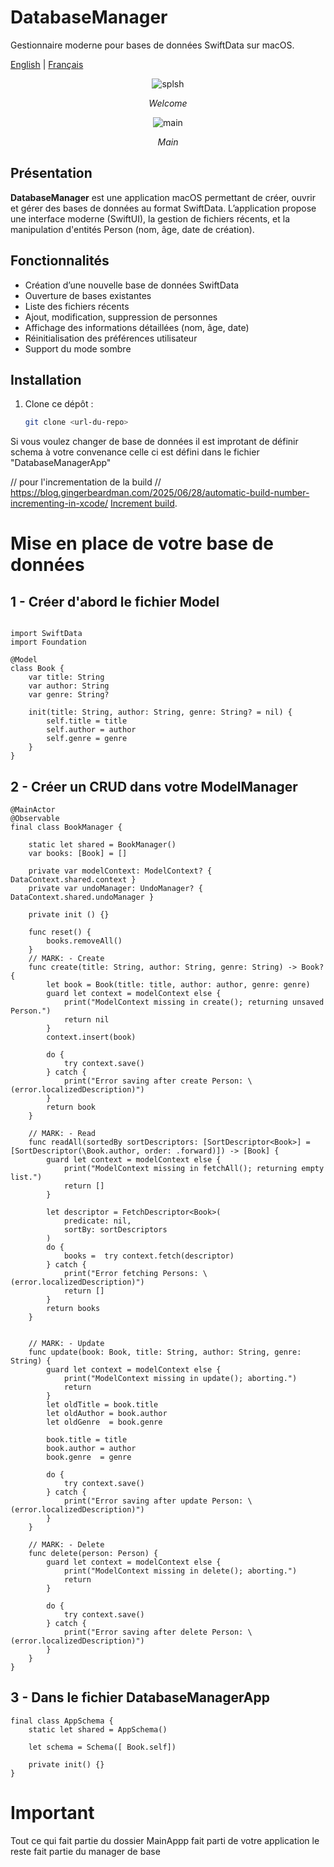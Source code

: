 # DatabaseManager




Gestionnaire moderne pour bases de données SwiftData sur macOS.

<a href="README.md">English</a> | <a href="README_fr.md">Français</a>


<p align="center">
<img src="Doc/Capture1_fr.png" alt="splsh">
<p align="center">
<em>Welcome</em>
</p>
</p>

<p align="center">
<img src="Doc/Capture2_fr.png" alt="main">
<p align="center">
<em>Main</em>
</p>
</p>


## Présentation

**DatabaseManager** est une application macOS permettant de créer, ouvrir et gérer des bases de données au format SwiftData. L’application propose une interface moderne (SwiftUI), la gestion de fichiers récents, et la manipulation d'entités Person (nom, âge, date de création).

## Fonctionnalités

- Création d’une nouvelle base de données SwiftData
- Ouverture de bases existantes
- Liste des fichiers récents
- Ajout, modification, suppression de personnes
- Affichage des informations détaillées (nom, âge, date)
- Réinitialisation des préférences utilisateur
- Support du mode sombre

## Installation

1. Clone ce dépôt :
   ```sh
   git clone <url-du-repo>

Si vous voulez changer de base de données
il est improtant de définir schema à votre convenance
celle ci est défini
dans le fichier "DatabaseManagerApp"

// pour l'incrementation de la build
// https://blog.gingerbeardman.com/2025/06/28/automatic-build-number-incrementing-in-xcode/
[Increment  build](https://blog.gingerbeardman.com/2025/06/28/automatic-build-number-incrementing-in-xcode/).


# Mise en place de votre base de données

## 1 - Créer d'abord le fichier Model

```

import SwiftData
import Foundation

@Model
class Book {
    var title: String
    var author: String
    var genre: String?
    
    init(title: String, author: String, genre: String? = nil) {
        self.title = title
        self.author = author
        self.genre = genre
    }
}
```

## 2 - Créer un CRUD dans votre ModelManager

```
@MainActor
@Observable
final class BookManager {
    
    static let shared = BookManager()
    var books: [Book] = []
    
    private var modelContext: ModelContext? { DataContext.shared.context }
    private var undoManager: UndoManager? { DataContext.shared.undoManager }

    private init () {}
    
    func reset() {
        books.removeAll()
    }
    // MARK: - Create
    func create(title: String, author: String, genre: String) -> Book? {
        let book = Book(title: title, author: author, genre: genre)
        guard let context = modelContext else {
            print("ModelContext missing in create(); returning unsaved Person.")
            return nil
        }
        context.insert(book)
        
        do {
            try context.save()
        } catch {
            print("Error saving after create Person: \(error.localizedDescription)")
        }
        return book
    }
    
    // MARK: - Read
    func readAll(sortedBy sortDescriptors: [SortDescriptor<Book>] = [SortDescriptor(\Book.author, order: .forward)]) -> [Book] {
        guard let context = modelContext else {
            print("ModelContext missing in fetchAll(); returning empty list.")
            return []
        }
        
        let descriptor = FetchDescriptor<Book>(
            predicate: nil,
            sortBy: sortDescriptors
        )
        do {
            books =  try context.fetch(descriptor)
        } catch {
            print("Error fetching Persons: \(error.localizedDescription)")
            return []
        }
        return books
    }

    
    // MARK: - Update
    func update(book: Book, title: String, author: String, genre: String) {
        guard let context = modelContext else {
            print("ModelContext missing in update(); aborting.")
            return
        }
        let oldTitle = book.title
        let oldAuthor = book.author
        let oldGenre  = book.genre
                
        book.title = title
        book.author = author
        book.genre  = genre
                
        do {
            try context.save()
        } catch {
            print("Error saving after update Person: \(error.localizedDescription)")
        }
    }
    
    // MARK: - Delete
    func delete(person: Person) {
        guard let context = modelContext else {
            print("ModelContext missing in delete(); aborting.")
            return
        }
                
        do {
            try context.save()
        } catch {
            print("Error saving after delete Person: \(error.localizedDescription)")
        }
    }
}
```

## 3 - Dans le fichier DatabaseManagerApp
```
final class AppSchema {
    static let shared = AppSchema()
      
    let schema = Schema([ Book.self])
    
    private init() {}
}
```
# Important
Tout ce qui fait partie du dossier MainAppp fait parti de votre application 
le reste fait partie du manager de base
